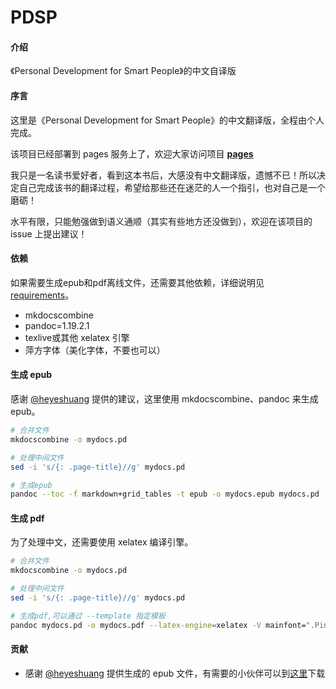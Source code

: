 # PDSP

#### 介绍
《Personal Development for Smart People》的中文自译版

#### 序言
这里是《Personal Development for Smart People》的中文翻译版，全程由个人完成。

该项目已经部署到 pages 服务上了，欢迎大家访问项目 **[pages](https://wtsnwei.github.io/pdsp/)**

我只是一名读书爱好者，看到这本书后，大感没有中文翻译版，遗憾不已！所以决定自己完成该书的翻译过程，希望给那些还在迷茫的人一个指引，也对自己是一个磨砺！

水平有限，只能勉强做到语义通顺（其实有些地方还没做到），欢迎在该项目的 issue 上提出建议！

#### 依赖

如果需要生成epub和pdf离线文件，还需要其他依赖，详细说明见 [requirements](requirements.txt)。

* mkdocscombine
* pandoc=1.19.2.1
* texlive或其他 xelatex 引擎
* 萍方字体（美化字体，不要也可以）

#### 生成 epub

感谢 [@heyeshuang](https://github.com/heyeshuang) 提供的建议，这里使用 mkdocscombine、pandoc 来生成 epub。

```bash
# 合并文件
mkdocscombine -o mydocs.pd

# 处理中间文件
sed -i 's/{: .page-title}//g' mydocs.pd

# 生成epub
pandoc --toc -f markdown+grid_tables -t epub -o mydocs.epub mydocs.pd

```



#### 生成 pdf

为了处理中文，还需要使用 xelatex 编译引擎。

```bash
# 合并文件
mkdocscombine -o mydocs.pd

# 处理中间文件
sed -i 's/{: .page-title}//g' mydocs.pd

# 生成pdf,可以通过 --template 指定模板
pandoc mydocs.pd -o mydocs.pdf --latex-engine=xelatex -V mainfont=".PingFang SC" --template=template.tex
```



#### 贡献

* 感谢 [@heyeshuang](https://github.com/heyeshuang) 提供生成的 epub 文件，有需要的小伙伴可以到[这里](https://github.com/wtsnwei/pdsp/issues/2)下载

